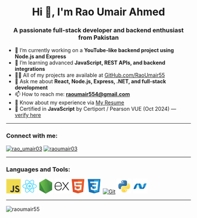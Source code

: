 <h1 align="center">Hi 👋, I'm Rao Umair Ahmed</h1>
<h3 align="center">A passionate full-stack developer and backend enthusiast from Pakistan</h3>

- 🔭 I’m currently working on a **YouTube-like backend project using Node.js and Express**
- 🌱 I’m learning advanced **JavaScript, REST APIs, and backend integrations**
- 👨‍💻 All of my projects are available at [GitHub.com/RaoUmair55](https://github.com/RaoUmair55)
- 💬 Ask me about **React, Node.js, Express, .NET, and full-stack development**
- 📫 How to reach me: **raoumair554@gmail.com**
- 📄 Know about my experience via [My Resume](https://github.com/RaoUmair55/resume/blob/main/Rao_Umair_Ahmed_CV.pdf)
- 🏅 Certified in **JavaScript** by Certiport / Pearson VUE (Oct 2024) — [verify here](https://verify.certiport.com)
---

<h3 align="left">Connect with me:</h3>
<p align="left">
<a href="https://twitter.com/rao_umair03" target="blank"><img src="https://raw.githubusercontent.com/rahuldkjain/github-profile-readme-generator/master/src/images/icons/Social/twitter.svg" alt="rao_umair03" height="30" width="40" /></a>
<a href="https://instagram.com/raoumair03" target="blank"><img src="https://raw.githubusercontent.com/rahuldkjain/github-profile-readme-generator/master/src/images/icons/Social/instagram.svg" alt="raoumair03" height="30" width="40" /></a>
</p>

---

<h3 align="left">Languages and Tools:</h3>
<p align="left">
  <a href="https://developer.mozilla.org/en-US/docs/Web/JavaScript" target="_blank"><img src="https://raw.githubusercontent.com/devicons/devicon/master/icons/javascript/javascript-original.svg" alt="JavaScript" width="40" height="40"/></a>
  <a href="https://reactjs.org/" target="_blank"><img src="https://raw.githubusercontent.com/devicons/devicon/master/icons/react/react-original.svg" alt="React" width="40" height="40"/></a>
  <a href="https://nodejs.org/" target="_blank"><img src="https://raw.githubusercontent.com/devicons/devicon/master/icons/nodejs/nodejs-original.svg" alt="Node.js" width="40" height="40"/></a>
  <a href="https://expressjs.com/" target="_blank"><img src="https://raw.githubusercontent.com/devicons/devicon/master/icons/express/express-original.svg" alt="Express" width="40" height="40"/></a>
  <a href="https://www.w3.org/html/" target="_blank"><img src="https://raw.githubusercontent.com/devicons/devicon/master/icons/html5/html5-original.svg" alt="HTML" width="40" height="40"/></a>
  <a href="https://www.w3schools.com/css/" target="_blank"><img src="https://raw.githubusercontent.com/devicons/devicon/master/icons/css3/css3-original.svg" alt="CSS" width="40" height="40"/></a>
  <a href="https://git-scm.com/" target="_blank"><img src="https://www.vectorlogo.zone/logos/git-scm/git-scm-icon.svg" alt="Git" width="40" height="40"/></a>
  <a href="https://www.python.org/" target="_blank"><img src="https://raw.githubusercontent.com/devicons/devicon/master/icons/python/python-original.svg" alt="Python" width="40" height="40"/></a>
  <a href="https://learn.microsoft.com/en-us/dotnet/" target="_blank"><img src="https://raw.githubusercontent.com/devicons/devicon/master/icons/dot-net/dot-net-original.svg" alt=".NET" width="40" height="40"/></a>
</p>

---

<p><img align="center" src="https://github-readme-stats.vercel.app/api/top-langs?username=raoumair55&show_icons=true&locale=en&layout=compact" alt="raoumair55" /></p>
